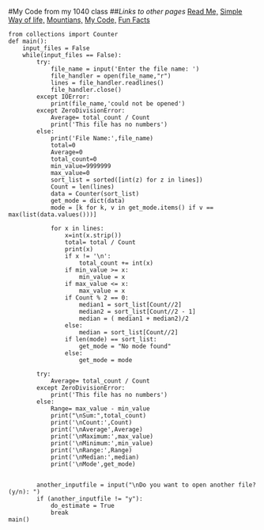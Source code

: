 #My Code from my 1040 class
##_Links to other pages_
[Read Me,](README.md)
[Simple Way of life,](simple_life.md)
[Mountians,](Mountianviews.md)
[My Code,](MyCode.md)
[Fun Facts](Fun_Facts.md)

    from collections import Counter
    def main():
        input_files = False
        while(input_files == False):
            try:
                file_name = input('Enter the file name: ')
                file_handler = open(file_name,"r")
                lines = file_handler.readlines()
                file_handler.close()
            except IOError:
                print(file_name,'could not be opened')
            except ZeroDivisionError:
                Average= total_count / Count
                print('This file has no numbers')
            else:
                print('File Name:',file_name)
                total=0
                Average=0
                total_count=0
                min_value=9999999
                max_value=0
                sort_list = sorted([int(z) for z in lines])
                Count = len(lines)
                data = Counter(sort_list)
                get_mode = dict(data)
                mode = [k for k, v in get_mode.items() if v == max(list(data.values()))]

                for x in lines:
                    x=int(x.strip())
                    total= total / Count
                    print(x)
                    if x != '\n':
                        total_count += int(x)
                    if min_value >= x:
                        min_value = x
                    if max_value <= x:
                        max_value = x
                    if Count % 2 == 0:
                        median1 = sort_list[Count//2]
                        median2 = sort_list[Count//2 - 1]
                        median = ( median1 + median2)/2
                    else:
                        median = sort_list[Count//2]
                    if len(mode) == sort_list:
                        get_mode = "No mode found"
                    else:
                        get_mode = mode

            try:
                Average= total_count / Count
            except ZeroDivisionError:
                print('This file has no numbers')
            else:
                Range= max_value - min_value
                print("\nSum:",total_count)
                print('\nCount:',Count)
                print('\nAverage',Average)
                print('\nMaximum:',max_value)
                print('\nMinimum:',min_value)
                print('\nRange:',Range)
                print('\nMedian:',median)
                print('\nMode',get_mode)


            another_inputfile = input("\nDo you want to open another file? (y/n): ")
            if (another_inputfile != "y"):
                do_estimate = True
                break
    main()
